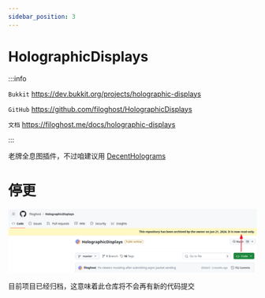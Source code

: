 ```yaml
---
sidebar_position: 3
---
```


# HolographicDisplays

:::info

`Bukkit` https://dev.bukkit.org/projects/holographic-displays

`GitHub` https://github.com/filoghost/HolographicDisplays

`文档` https://filoghost.me/docs/holographic-displays

:::

老牌全息图插件，不过咱建议用 [DecentHolograms](DecentHolograms.md)

# 停更

![](_images/hd已经归档.png)

目前项目已经归档，这意味着此仓库将不会再有新的代码提交
